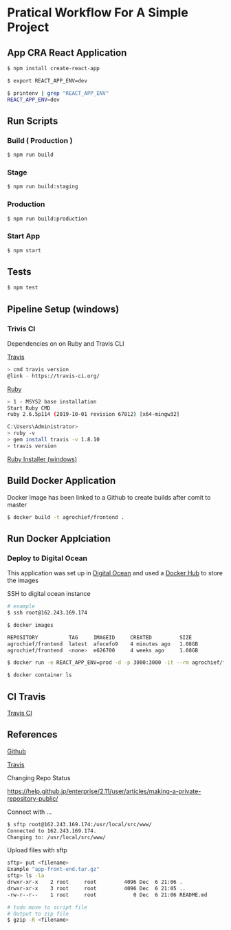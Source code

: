 # Pratical Workflow For A Simple Project 

## App CRA React Application
```bash
$ npm install create-react-app

$ export REACT_APP_ENV=dev

$ printenv | grep "REACT_APP_ENV"
REACT_APP_ENV=dev
```

## Run Scripts

### Build ( Production )
```bash
$ npm run build
```

### Stage
```bash
$ npm run build:staging
```

### Production
```bash
$ npm run build:production
```

### Start App
```bash
$ npm start
```

## Tests
```bash
$ npm test
```

## Pipeline Setup (windows)

### Trivis CI
Dependencies on on Ruby and Travis CLI

[Travis](https://github.com/travis-ci/travis.rb#installation)
```bash
> cmd travis version
@link - https://travis-ci.org/
```


[Ruby](http://www.ruby-lang.org/en/documentation/installation/#rubyinstaller)
```bash
> 1 - MSYS2 base installation
Start Ruby CMD
ruby 2.6.5p114 (2019-10-01 revision 67812) [x64-mingw32]
```

```bash
C:\Users\Administrator>
> ruby -v
> gem install travis -v 1.8.10 
> travis version
```

[Ruby Installer (windows)](https://rubyinstaller.org/downloads/)



## Build Docker Application
Docker Image has been linked to a Github to create builds after comit to master

```bash
$ docker build -t agrochief/frontend .
```
## Run Docker Applciation

### Deploy to Digital Ocean
This application was set up in [Digital Ocean](https://cloud.digitalocean.com/droplets?i=dd3e18&preserveScrollPosition=false)  and used a [Docker Hub](https://hub.docker.com/r/agrochief/frontend) to store the images

SSH to digital ocean instance

```bash
# example
$ ssh root@162.243.169.174

$ docker images 

REPOSITORY          TAG     IMAGEID     CREATED         SIZE
agrochief/frontend  latest  afecefo9    4 minutes ago   1.08GB
agrochief/frontend  <none>  e626700     4 weeks ago     1.08GB

$ docker run -e REACT_APP_ENV=prod -d -p 3000:3000 -it --rm agrochief/frontend

$ docker container ls
```

## CI Travis
[Travis CI](https://travis-ci.org/account/repositories)


## References
[Github](https://github.com/)

[Travis](https://travis-ci.org/)

Changing Repo Status

https://help.github.jp/enterprise/2.11/user/articles/making-a-private-repository-public/

Connect with ...
```bash
$ sftp root@162.243.169.174:/usr/local/src/www/
Connected to 162.243.169.174.
Changing to: /usr/local/src/www/
```
Upload files with sftp 
```bash
sftp> put <filename>
Example "app-front-end.tar.gz"
sftp> ls -la
drwxr-xr-x    2 root     root         4096 Dec  6 21:06 .
drwxr-xr-x    3 root     root         4096 Dec  6 21:05 ..
-rw-r--r--    1 root     root            0 Dec  6 21:06 README.md
```

```bash
# todo move to script file
# Output to zip file
$ gzip -R <filename>
```